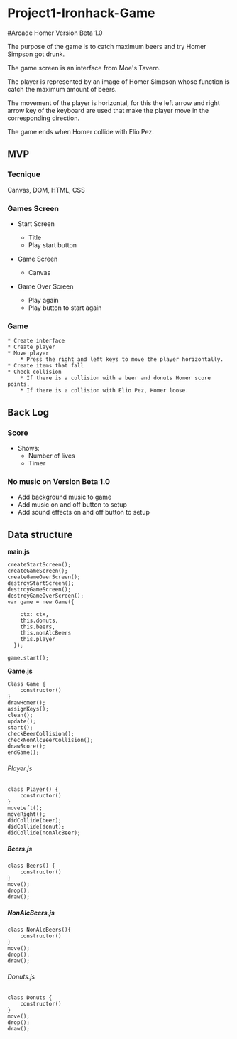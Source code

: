# Project1-Ironhack-Game

#Arcade Homer Version Beta 1.0

The purpose of the game is to catch maximum beers and try Homer Simpson got drunk.

The game screen is an interface from Moe's Tavern.

The player is represented by an image of Homer Simpson whose function is catch the maximum amount of beers.

The movement of the player is horizontal, for this the left arrow and right arrow key of the keyboard are used that make the player move in the corresponding direction.

The game ends when Homer collide with Elio Pez.

## MVP

### Tecnique

Canvas, DOM, HTML, CSS

### Games Screen

- Start Screen

  - Title
  - Play start button

- Game Screen

  - Canvas

- Game Over Screen

  - Play again
  - Play button to start again

### Game

    * Create interface
    * Create player
    * Move player
    	* Press the right and left keys to move the player horizontally.
    * Create items that fall
    * Check collision
    	* If there is a collision with a beer and donuts Homer score points.
    	* If there is a collision with Elio Pez, Homer loose.

## Back Log

### Score

- Shows:
  - Number of lives
  - Timer

### No music on Version Beta 1.0

- Add background music to game
- Add music on and off button to setup
- Add sound effects on and off button to setup

## Data structure

**main.js**

```
createStartScreen();
createGameScreen();
createGameOverScreen();
destroyStartScreen();
destroyGameScreen();
destroyGameOverScreen();
var game = new Game({

    ctx: ctx,
    this.donuts,
    this.beers,
    this.nonAlcBeers
    this.player
  });

game.start();
```

**Game.js**

```
Class Game {
	constructor()
}
drawHomer();
assignKeys();
clean();
update();
start();
checkBeerCollision();
checkNonAlcBeerCollision();
drawScore();
endGame();
```

###### Player.js

```
class Player() {
	constructor()
}
moveLeft();
moveRight();
didCollide(beer);
didCollide(donut);
didCollide(nonAlcBeer);

```

##### Beers.js

```
class Beers() {
	constructor()
}
move();
drop();
draw();
```

##### NonAlcBeers.js

```
class NonAlcBeers(){
	constructor()
}
move();
drop();
draw();

```

###### Donuts.js

```
class Donuts {
	constructor()
}
move();
drop();
draw();

```
